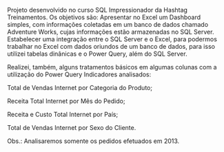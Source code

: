 Projeto desenvolvido no curso SQL Impressionador da Hashtag Treinamentos.
Os objetivos são:
Apresentar no Excel um Dashboard simples, com informações coletadas em um banco de dados chamado Adventure Works, cujas informações estão armazenadas no SQL Server.
Estabelecer uma integração entre o SQL Server e o Excel, para podermos trabalhar no Excel com dados oriundos de um banco de dados, para isso utilizei tabelas dinânicas e o Power Query, além do SQL Server.

Realizei, também, alguns tratamentos básicos em algumas colunas com a utilização do Power Query
Indicadores analisados:

Total de Vendas Internet por Categoria do Produto;

Receita Total Internet por Mês do Pedido;

Receita e Custo Total Internet por País;

Total de Vendas Internet por Sexo do Cliente.

Obs.: Analisaremos somente os pedidos efetuados em 2013.
